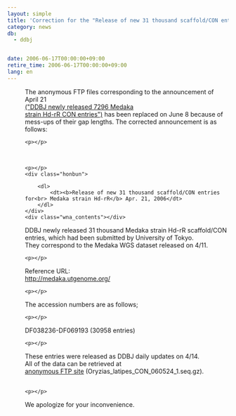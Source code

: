 ```yaml
---
layout: simple
title: 'Correction for the "Release of new 31 thousand scaffold/CON entries for Medaka strain Hd-rR (Apr.21)'
category: news
db:
  - ddbj


date: 2006-06-17T00:00:00+09:00
retire_time: 2006-06-17T00:00:00+09:00
lang: en
---
```


<html>
<dd>The anonymous FTP files corresponding to the announcement of April 21<br> <a href="/whatsnew/2006-e.html#060421">("DDBJ newly released 7296 Medaka<br> strain Hd-rR CON entries")</a> has been replaced on June 8 because of<br> mess-ups of their gap lengths. The corrected announcement is as follows:

    <p></p>
</dd>
<dd> 

    <p></p>
    <div class="honbun">

        <dl>
            <dt><b>Release of new 31 thousand scaffold/CON entries for<br> Medaka strain Hd-rR</b> Apr. 21, 2006</dt>
        </dl>
    </div>
    <div class="wna_contents"></div>
</dd>
<dd>DDBJ newly released 31 thousand Medaka strain Hd-rR scaffold/CON<br> entries, which had been submitted by University of Tokyo.<br> They correspond to the Medaka WGS dataset released on 4/11.

    <p></p>
</dd>
<dd>Reference URL:<br> <a href="http://medaka.utgenome.org/" target="_blank">http://medaka.utgenome.org/</a>

    <p></p>
</dd>
<dd>The accession numbers are as follows;

    <p></p>
</dd>
<dd>DF038236-DF069193 (30958 entries)

    <p></p>
</dd>
<dd>These entries were released as DDBJ daily updates on 4/14.<br> All of the data can be retrieved at<br> <a href="https://ddbj.nig.ac.jp/public/ddbj_database/mass/Oryzias_latipes_CON/">anonymous FTP site</a> (Oryzias_latipes_CON_060524_1.seq.gz). </dd>
<dd> 

    <p></p>
</dd>
<dd>We apologize for your inconvenience.</dd>
</html>
